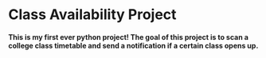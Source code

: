 # Class Availability Project
#### This is my first ever python project!  The goal of this project is to scan a college class timetable and send a notification if a certain class opens up.
